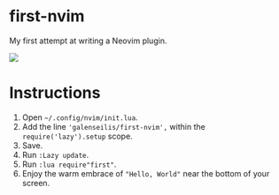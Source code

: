 # first-nvim
My first attempt at writing a Neovim plugin. 

![](https://i.imgflip.com/97qghz.jpg)

# Instructions

1. Open `~/.config/nvim/init.lua`.
2. Add the line `'galenseilis/first-nvim',` within the `require('lazy').setup` scope.
3. Save.
4. Run `:Lazy update`.
5. Run `:lua require"first"`.
6. Enjoy the warm embrace of `"Hello, World"` near the bottom of your screen.
